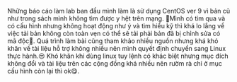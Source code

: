 Những báo cáo làm lab ban đầu mình làm là sử dụng CentOS ver 9 vì bản cũ như trong sách mình không tìm được y hệt trên mạng. 🥱Mình có tìm qua và có cấu hình nhưng không hoạt động như ý và tìm hiểu kỹ thì khá lo lắng về việc tải bản không còn toàn vẹn có thể sẽ tải phải bản đã bị chỉnh sửa có mã độc🐞. Quá trình làm bài cũng tham khảo nhiều nguồn nhưng khá khó khăn về tài liệu hỗ trợ không nhiều nên mình quyết định chuyển sang Linux thực hành.😒 Khó khăn khi dùng linux tuy lệnh có khác biệt nhưng mục đích không đổi và tài liệu trên các cộng đồng khá nhiều nên rườm rà chỉ ở mục cấu hình còn lại thì ok😋.

